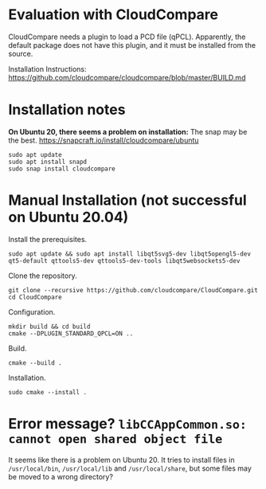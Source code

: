 # Evaluation with CloudCompare

CloudCompare needs a plugin to load a PCD file (qPCL).
Apparently, the default package does not have this plugin, and
it must be installed from the source.

Installation Instructions: https://github.com/cloudcompare/cloudcompare/blob/master/BUILD.md

# Installation notes

**On Ubuntu 20, there seems a problem on installation:** The snap may be the best.
https://snapcraft.io/install/cloudcompare/ubuntu

```
sudo apt update
sudo apt install snapd
sudo snap install cloudcompare
```

# Manual Installation (not successful on Ubuntu 20.04)

Install the prerequisites.
```
sudo apt update && sudo apt install libqt5svg5-dev libqt5opengl5-dev qt5-default qttools5-dev qttools5-dev-tools libqt5websockets5-dev
```

Clone the repository.
```
git clone --recursive https://github.com/cloudcompare/CloudCompare.git
cd CloudCompare
```

Configuration.
```
mkdir build && cd build
cmake --DPLUGIN_STANDARD_QPCL=ON ..
```

Build.
```
cmake --build .
```

Installation.
```
sudo cmake --install .
```

# Error message? `libCCAppCommon.so: cannot open shared object file`

It seems like there is a problem on Ubuntu 20.
It tries to install files in `/usr/local/bin`, `/usr/local/lib` and `/usr/local/share`,
but some files may be moved to a wrong directory?
